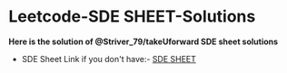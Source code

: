 # Leetcode-SDE SHEET-Solutions
**Here is the solution of @Striver_79/takeUforward SDE sheet solutions**
- SDE Sheet Link if you don't have:- [SDE SHEET](https://docs.google.com/document/d/1SM92efk8oDl8nyVw8NHPnbGexTS9W-1gmTEYfEurLWQ/edit)
